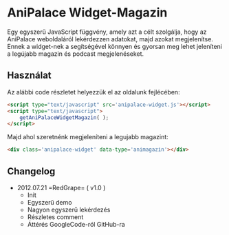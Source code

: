 AniPalace Widget-Magazin
========================

Egy egyszerű JavaScript függvény, amely azt a célt szolgálja, hogy az AniPalace weboldaláról lekérdezzen adatokat, majd azokat megjelenítse.
Ennek a widget-nek a segítségével könnyen és gyorsan meg lehet jeleníteni a legújabb magazin és podcast megjelenéseket.

Használat
---------

Az alábbi code részletet helyezzük el az oldalunk fejlécében:
```html
<script type="text/javascript" src='anipalace-widget.js'></script>
<script type="text/javascript">
	getAniPalaceWidgetMagazin( );
</script>
```

Majd ahol szeretnénk megjeleníteni a legujabb magazint:
```html
<div class='anipalace-widget' data-type='animagazin'></div>
```


Changelog
---------

- 2012.07.21 =RedGrape= ( v1.0 )
	- Init
	- Egyszerű demo
	- Nagyon egyszerű lekérdezés
	- Részletes comment
	- Áttérés GoogleCode-ról GitHub-ra